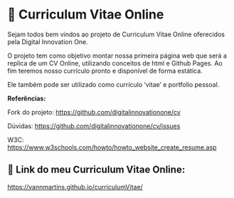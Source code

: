 # 📑 Curriculum Vitae Online

Sejam todos bem vindos ao projeto de Curriculum Vitae Online oferecidos pela Digital Innovation One.

O projeto tem como objetivo montar nossa primeira página web que será a replica de um CV Online, utilizando conceitos de html e Github Pages. Ao  fim teremos nosso currículo pronto e disponível de forma estática.

Ele também pode ser utilizado como currículo ‘vitae’ e portfolio pessoal.

**Referências:**

Fork do projeto: https://github.com/digitalinnovationone/cv

Dúvidas: https://github.com/digitalinnovationone/cv/issues

W3C: https://www.w3schools.com/howto/howto_website_create_resume.asp

## 🔴 Link do meu Curriculum Vitae Online:

https://yannmartins.github.io/curriculumVitae/
